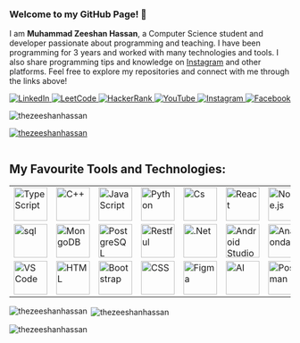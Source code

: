 
### Welcome to my GitHub Page! 👋

I am **Muhammad Zeeshan Hassan**, a Computer Science student and developer passionate about programming and teaching. I have been programming for 3 years and worked with many technologies and tools.
I also share programming tips and knowledge on [Instagram](https://instagram.com/thezeeshanhassan_) and other platforms.
Feel free to explore my repositories and connect with me through the links above!


<div align="center">
  <a href="https://linkedin.com/in/thezeeshanhassan" target="_blank">
    <img src="https://img.shields.io/badge/LinkedIn-0077B5?style=for-the-badge&logo=linkedin&logoColor=white" alt="LinkedIn">
  </a>
  <a href="https://leetcode.com/thezeeshanhassan" target="_blank">
    <img src="https://img.shields.io/badge/LeetCode-FE7A16?style=for-the-badge&logo=leetcode&logoColor=white" alt="LeetCode">
  </a>
  <a href="https://www.hackerrank.com/profile/thezeeshanhassan" target="_blank">
    <img src="https://img.shields.io/badge/HackerRank-2EC866?style=for-the-badge&logo=hackerrank&logoColor=white" alt="HackerRank">
  </a>
  <a href="https://www.youtube.com/@ZeeshanHassanKhawaja" target="_blank">
    <img src="https://img.shields.io/badge/YouTube-FF0000?style=for-the-badge&logo=youtube&logoColor=white" alt="YouTube">
  </a>
  <a href="https://instagram.com/thezeeshanhassan_" target="_blank">
    <img src="https://img.shields.io/badge/Instagram-E4405F?style=for-the-badge&logo=instagram&logoColor=white" alt="Instagram">
  </a>
  <a href="https://facebook.com/thezeeshanhassan" target="_blank">
    <img src="https://img.shields.io/badge/Facebook-E4405F?style=for-the-badge&logo=facebook&logoColor=white" alt="Facebook">
  </a>
</div>


<p align="left"> <img src="https://komarev.com/ghpvc/?username=thezeeshanhassan&label=Profile%20views&color=0e75b6&style=flat" alt="thezeeshanhassan" /> </p>
<p align="left"> <a href="https://github.com/ryo-ma/github-profile-trophy"><img src="https://github-profile-trophy.vercel.app/?username=thezeeshanhassan" alt="thezeeshanhassan" /></a> </p>
<p align="left"> <a href="https://twitter.com/" target="blank"><img src="https://img.shields.io/twitter/follow/?logo=twitter&style=for-the-badge" alt="" /></a> </p>


<h2 align="left"> My Favourite Tools and Technologies: </h2>


<div align="center">
  <table>
    <tr>
      <td><img src="https://skillicons.dev/icons?i=ts" alt="TypeScript" width="60" /></td>
      <td><img src="https://skillicons.dev/icons?i=cpp" alt="C++" width="60" /></td>
      <td><img src="https://skillicons.dev/icons?i=js" alt="JavaScript" width="60" /></td>
      <td><img src="https://skillicons.dev/icons?i=python" alt="Python" width="60" /></td>
      <td><img src="https://skillicons.dev/icons?i=cs" alt="Cs" width="60" /></td>
      <td><img src="https://skillicons.dev/icons?i=react" alt="React" width="60" /></td>
      <td><img src="https://skillicons.dev/icons?i=nodejs" alt="Node.js" width="60" /></td>
      <td><img src="https://skillicons.dev/icons?i=express" alt="Express" width="60" /></td>
      <td><img src="https://skillicons.dev/icons?i=prisma" alt="Prisma" width="60" /></td>
      <td><img src="https://skillicons.dev/icons?i=tailwind" alt="tailwind" width="60" /></td>
    </tr>
    <tr>
      <td><img src="https://skillicons.dev/icons?i=mysql" alt="sql" width="60" /></td>
       <td><img src="https://skillicons.dev/icons?i=mongodb" alt="MongoDB" width="60" /></td>
      <td><img src="https://skillicons.dev/icons?i=postgresql" alt="PostgreSQL" width="60" /></td>
      <td><img src="https://raw.githubusercontent.com/marwin1991/profile-technology-icons/refs/heads/main/icons/rest.png" alt="Restful" width="60" /></td>
       <td><img src="https://skillicons.dev/icons?i=dotnet" alt=".Net" width="60" /></td>
       <td><img src="https://skillicons.dev/icons?i=androidstudio" alt="Android Studio" width="60" /></td>
      <td><img src="https://skillicons.dev/icons?i=anaconda" alt="Anaconda" width="60" /></td>
      <td><img src="https://skillicons.dev/icons?i=npm" alt="NPM" width="60" /></td>
      <td><img src="https://skillicons.dev/icons?i=git" alt="Git" width="60" /></td>
      <td><img src="https://skillicons.dev/icons?i=github" alt="GitHub" width="60" /></td>
    </tr>
    <tr>
      <td><img src="https://skillicons.dev/icons?i=vscode" alt="VS Code" width="60" /></td>
     <td><img src="https://skillicons.dev/icons?i=html" alt="HTML" width="60" /></td>
      <td><img src="https://skillicons.dev/icons?i=bootstrap" alt="Bootstrap" width="60" /></td>
      <td><img src="https://skillicons.dev/icons?i=css" alt="CSS" width="60" /></td>
      <td><img src="https://skillicons.dev/icons?i=figma" alt="Figma" width="60" /></td>
      <td><img src="https://skillicons.dev/icons?i=ai" alt="AI" width="60" /></td>
      <td><img src="https://skillicons.dev/icons?i=postman" alt="Postman" width="60" /></td>
      <td><img src="https://skillicons.dev/icons?i=linux" alt="Linux" width="60" /></td>
      <td><img src="https://skillicons.dev/icons?i=windows" alt="Windows" width="60" /></td>
      <td><img src="https://skillicons.dev/icons?i=java" alt="Java" width="60" /></td>
    </tr>
  </table>
</div>



<p><img align="left" src="https://github-readme-stats.vercel.app/api/top-langs?username=thezeeshanhassan&show_icons=true&locale=en&layout=compact" alt="thezeeshanhassan" /></p>
<p>&nbsp;<img align="center" src="https://github-readme-stats.vercel.app/api?username=thezeeshanhassan&show_icons=true&locale=en" alt="thezeeshanhassan" /></p>
<p><img align="center" src="https://github-readme-streak-stats.herokuapp.com/?user=thezeeshanhassan&" alt="thezeeshanhassan" /></p>
